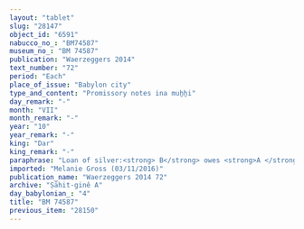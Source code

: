 ```yaml
---
layout: "tablet"
slug: "28147"
object_id: "6591"
nabucco_no_: "BM74587"
museum_no_: "BM 74587"
publication: "Waerzeggers 2014"
text_number: "72"
period: "Each"
place_of_issue: "Babylon city"
type_and_content: "Promissory notes ina muẖẖi"
day_remark: "-"
month: "VII"
month_remark: "-"
year: "10"
year_remark: "-"
king: "Dar"
king_remark: "-"
paraphrase: "Loan of silver:<strong> B</strong> owes <strong>A </strong>3 minas and 16 &frac12; shekels of white cut silver (<em>kaspu peṣ&ucirc; nuhhutu</em>) by 1/8 alloy (<em>bitqu</em>) per shekel. The debt will bear a monthly interest of one shekel of silver per mina (20% p.a.). The credited silver is the remainder of the previous promissory note (<em>u&rsquo;iltu</em>) concerning in total 5 minas of silver. 6 witnesses (including Basūru, courtier [<em>&scaron;a rē&scaron; &scaron;arri</em>]) and the scribe. The text is linked to the receipt BM74607.<br /> &nbsp;<br /> <strong>A</strong> = Ina-Esagil-lilbur/Nab&ucirc;-&scaron;umu-ukīn//&Scaron;a-nā&scaron;i&scaron;u;&nbsp; <strong>B</strong> = Marduk-rēmanni/Bēl-uballiṭ//Ṣāhit-gin&ecirc;; Scribe = &Scaron;āpik-zēri/Mu&scaron;ēzib-Marduk//Amēl-Ea<br /> &nbsp;"
imported: "Melanie Gross (03/11/2016)"
publication_name: "Waerzeggers 2014 72"
archive: "Ṣāhit-ginê A"
day_babylonian_: "4"
title: "BM 74587"
previous_item: "28150"
---
```

